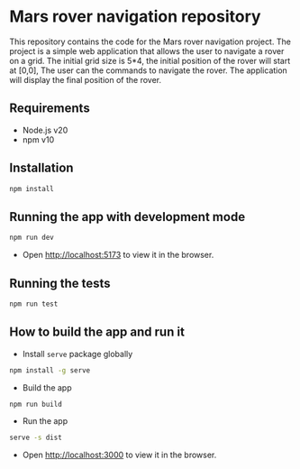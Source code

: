 # Mars rover navigation repository

This repository contains the code for the Mars rover navigation project. The project is a simple web application that allows the user to navigate a rover on a grid. The initial grid size is 5\*4, the initial position of the rover will start at [0,0], The user can the commands to navigate the rover. The application will display the final position of the rover.

## Requirements

- Node.js v20
- npm v10

## Installation

```bash
npm install
```

## Running the app with development mode

```bash
npm run dev
```

- Open [http://localhost:5173](http://localhost:5173) to view it in the browser.

## Running the tests

```bash
npm run test
```

## How to build the app and run it

- Install `serve` package globally

```bash
npm install -g serve
```

- Build the app

```bash
npm run build
```

- Run the app

```bash
serve -s dist
```

- Open [http://localhost:3000](http://localhost:300) to view it in the browser.
